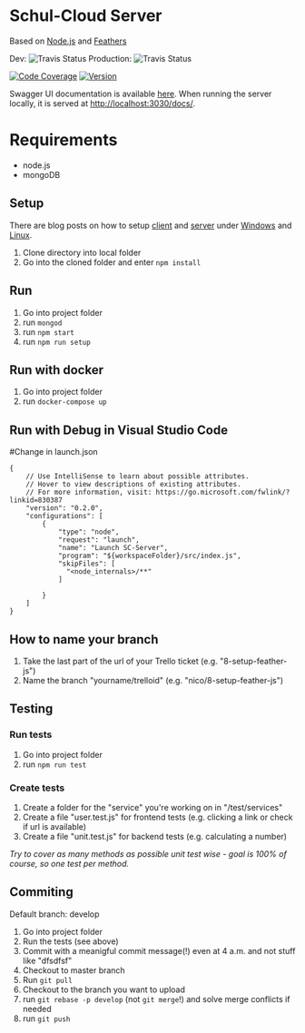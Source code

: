 # Schul-Cloud Server
Based on [Node.js](https://nodejs.org/en/) and [Feathers](https://feathersjs.com/)

Dev: ![Travis Status](https://travis-ci.org/schul-cloud/schulcloud-server.svg?branch=master)
Production: ![Travis Status](https://travis-ci.org/schul-cloud/schulcloud-server.svg?branch=production)

[![Code Coverage](https://img.shields.io/codecov/c/github/schul-cloud/schulcloud-server/master.svg)](https://codecov.io/github/schulcloud/schulcloud-server?branch=master)
[![Version](https://img.shields.io/github/release/schul-cloud/schulcloud-server.svg)](https://github.com/schulcloud/schulcloud-server/releases)

Swagger UI documentation is available [here](https://schul-cloud.org:8080/docs/).
When running the server locally, it is served at [http://localhost:3030/docs/](http://localhost:3030/docs/).
# Requirements

* node.js
* mongoDB

## Setup

There are blog posts on how to setup [client](https://github.com/schul-cloud/schulcloud-client) and [server](https://github.com/schul-cloud/schulcloud-server) under [Windows](https://schul-cloud.github.io/blog/2017-05-18/setup-schul-cloud-client-and-sever-under-windows) and [Linux](https://schul-cloud.github.io/blog/2017-04-21/setup-development-under-ubuntu).


1. Clone directory into local folder
2. Go into the cloned folder and enter `npm install`

## Run

1. Go into project folder
2. run `mongod`
2. run `npm start`
3. run `npm run setup`

## Run with docker

1. Go into project folder
2. run `docker-compose up`

## Run with Debug in Visual Studio Code

#Change in launch.json
```
{
    // Use IntelliSense to learn about possible attributes.
    // Hover to view descriptions of existing attributes.
    // For more information, visit: https://go.microsoft.com/fwlink/?linkid=830387
    "version": "0.2.0",
    "configurations": [
        {
            "type": "node",
            "request": "launch",
            "name": "Launch SC-Server",
            "program": "${workspaceFolder}/src/index.js",
            "skipFiles": [
              "<node_internals>/**"
            ]

        }
    ]
}
```

## How to name your branch

1. Take the last part of the url of your Trello ticket (e.g. "8-setup-feather-js")
2. Name the branch "yourname/trelloid" (e.g. "nico/8-setup-feather-js")

## Testing

### Run tests

1. Go into project folder
2. run `npm run test`

### Create tests

1. Create a folder for the "service" you're working on in "/test/services"
2. Create a file "user.test.js" for frontend tests (e.g. clicking a link or check if url is available)
3. Create a file "unit.test.js" for backend tests (e.g. calculating a number)

*Try to cover as many methods as possible unit test wise - goal is 100% of course, so one test per method.*

## Commiting

Default branch: develop

1. Go into project folder
2. Run the tests (see above)
3. Commit with a meanigful commit message(!) even at 4 a.m. and not stuff like "dfsdfsf"
4. Checkout to master branch
5. Run `git pull`
6. Checkout to the branch you want to upload
7. run `git rebase -p develop` (not `git merge`!) and solve merge conflicts if needed
8. run `git push`
